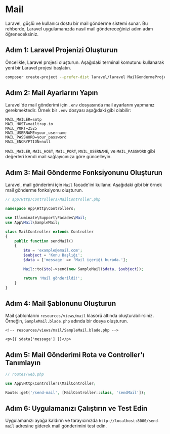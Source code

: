 # Mail

Laravel, güçlü ve kullanıcı dostu bir mail gönderme sistemi sunar. Bu rehberde, Laravel uygulamanızda nasıl mail göndereceğinizi adım adım öğreneceksiniz.

## Adım 1: Laravel Projenizi Oluşturun

Öncelikle, Laravel projesi oluşturun. Aşağıdaki terminal komutunu kullanarak yeni bir Laravel projesi başlatın.

```bash
composer create-project --prefer-dist laravel/laravel MailGondermeProjesi
```

## Adım 2: Mail Ayarlarını Yapın

Laravel'de mail gönderimi için `.env` dosyasında mail ayarlarını yapmanız gerekmektedir. Örnek bir `.env` dosyası aşağıdaki gibi olabilir:

```env
MAIL_MAILER=smtp
MAIL_HOST=mailtrap.io
MAIL_PORT=2525
MAIL_USERNAME=your_username
MAIL_PASSWORD=your_password
MAIL_ENCRYPTION=null
```

`MAIL_MAILER`, `MAIL_HOST`, `MAIL_PORT`, `MAIL_USERNAME`, ve `MAIL_PASSWORD` gibi değerleri kendi mail sağlayıcınıza göre güncelleyin.

## Adım 3: Mail Gönderme Fonksiyonunu Oluşturun

Laravel, mail gönderimi için `Mail` facade'ini kullanır. Aşağıdaki gibi bir örnek mail gönderme fonksiyonu oluşturun.

```php
// app/Http/Controllers/MailController.php

namespace App\Http\Controllers;

use Illuminate\Support\Facades\Mail;
use App\Mail\SampleMail;

class MailController extends Controller
{
    public function sendMail()
    {
        $to = 'example@email.com';
        $subject = 'Konu Başlığı';
        $data = ['message' => 'Mail içeriği burada.'];

        Mail::to($to)->send(new SampleMail($data, $subject));

        return 'Mail gönderildi!';
    }
}
```

## Adım 4: Mail Şablonunu Oluşturun

Mail şablonlarını `resources/views/mail` klasörü altında oluşturabilirsiniz. Örneğin, `SampleMail.blade.php` adında bir dosya oluşturun.

```blade
<!-- resources/views/mail/SampleMail.blade.php -->

<p>{{ $data['message'] }}</p>
```

## Adım 5: Mail Gönderimi Rota ve Controller'ı Tanımlayın

```php
// routes/web.php

use App\Http\Controllers\MailController;

Route::get('/send-mail', [MailController::class, 'sendMail']);
```

## Adım 6: Uygulamanızı Çalıştırın ve Test Edin

Uygulamanızı ayağa kaldırın ve tarayıcınızda `http://localhost:8000/send-mail` adresine giderek mail gönderimini test edin.
